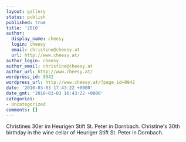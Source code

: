 ```yaml
---
layout: gallery
status: publish
published: true
title: '2010'
author:
  display_name: cheesy
  login: cheesy
  email: christine@cheesy.at
  url: http://www.cheesy.at/
author_login: cheesy
author_email: christine@cheesy.at
author_url: http://www.cheesy.at/
wordpress_id: 9942
wordpress_url: http://www.cheesy.at/?page_id=9942
date: '2010-03-03 17:43:22 +0000'
date_gmt: '2010-03-03 16:43:22 +0000'
categories:
- Uncategorized
comments: []
---
```

<!--:de-->Christines 30er im Heurigen Stift St. Peter in Dornbach.
<!--:--><!--:en-->Christine's 30th birthday in the wine cellar of Heuriger Stift St. Peter in Dornbach.
<!--:-->
